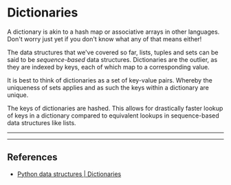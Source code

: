 # Dictionaries

A dictionary is akin to a hash map or associative arrays in other languages. Don't worry just yet if you don't know what any of that means either!

The data structures that we've covered so far, lists, tuples and sets can be said to be _sequence-based_ data structures. Dictionaries are the outlier, as they are indexed by keys, each of which map to a corresponding value.

It is best to think of dictionaries as a set of key-value pairs. Whereby the uniqueness of sets applies and as such the keys within a dictionary are unique.

The keys of dictionaries are hashed. This allows for drastically faster lookup of keys in a dictionary compared to equivalent lookups in sequence-based data structures like lists.

***



***



## References

* [Python data structures | Dictionaries](https://docs.python.org/3/tutorial/datastructures.html#dictionaries)
